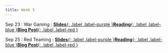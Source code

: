 ```yaml
---
title: Week 5
---
```


Sep 23
: War Gaming
: [**Slides**{: .label .label-purple }](#)[**Reading**{: .label .label-blue }](#)[**Blog Post**{: .label .label-red }](https://canvas.vt.edu/courses/212567/modules/items/3466239)

Sep 25
: Red Teaming
: [**Slides**{: .label .label-purple }](#)[**Reading**{: .label .label-blue }](#)[**Blog Post**{: .label .label-red }](https://canvas.vt.edu/courses/212567/modules/items/3466240)